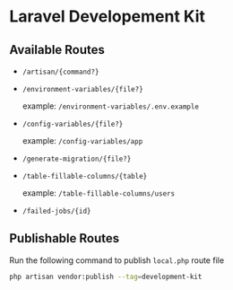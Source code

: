 # Laravel Developement Kit


## Available Routes

- `/artisan/{command?}`
- `/environment-variables/{file?}`
    
    example: `/environment-variables/.env.example`
- `/config-variables/{file?}`

    example: `/config-variables/app`
- `/generate-migration/{file?}`

- `/table-fillable-columns/{table}`

    example: `/table-fillable-columns/users`
- `/failed-jobs/{id}`


## Publishable Routes

Run the following command to publish `local.php` route file
```bash
php artisan vendor:publish --tag=development-kit
```

